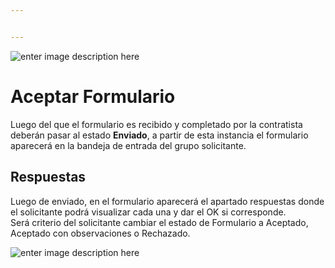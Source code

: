 ```yaml
---


---
```


<p><img src="https://lh3.googleusercontent.com/d027cMG3gB4nnuqlggwqnvSp6T1mW4mQ-J5kjMEohn41LpAPEMFie762QlL7-YFOIpccHFUuNKgs=s150" alt="enter image description here"></p>
<h1 id="aceptar-formulario">Aceptar Formulario</h1>
<p>Luego del que el formulario es recibido y completado por la contratista deberán pasar al estado <strong>Enviado</strong>, a partir de esta instancia el formulario aparecerá en la bandeja de entrada del grupo solicitante.</p>
<h2 id="respuestas">Respuestas</h2>
<p>Luego de enviado, en el formulario aparecerá el apartado respuestas donde el solicitante podrá visualizar cada una y dar el OK si corresponde.<br>
Será criterio del solicitante cambiar el estado de Formulario a Aceptado, Aceptado con observaciones o Rechazado.</p>
<p><img src="https://lh3.googleusercontent.com/_Yi1hSrSj0So4bUr_c2D5aCL1pT8L2LyAXbi1deIopFedw6j-zGa450-Ud15Z-8ztPWtviWqYYk" alt="enter image description here"></p>

